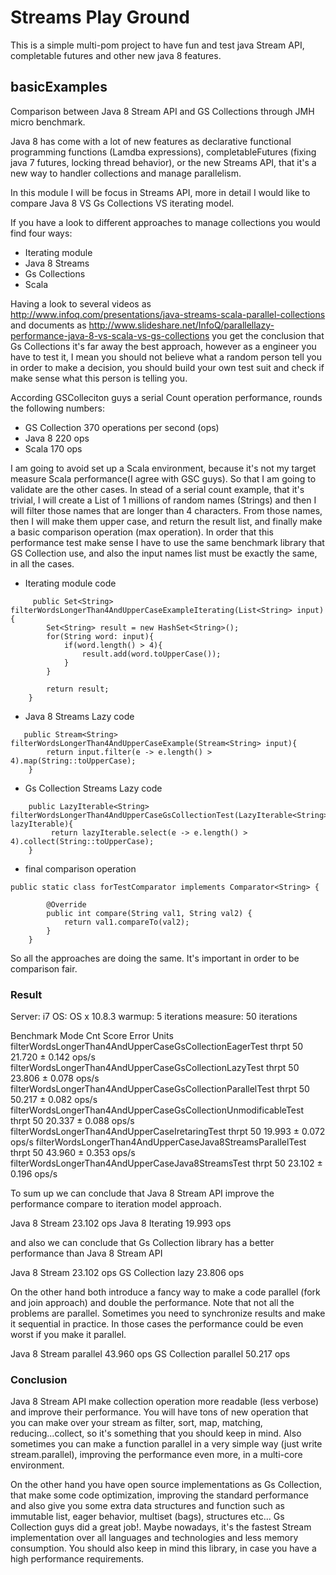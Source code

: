 # Streams Play Ground

This is a simple multi-pom project to have fun and test java Stream API, completable futures and other new java 8 features. 

## basicExamples

Comparison between Java 8  Stream API and GS Collections through JMH micro benchmark.

Java 8 has come with a lot of new features as declarative functional programming functions (Lamdba expressions), completableFutures (fixing java 7 futures, locking thread behavior), or the new Streams API, that it's a new way to handler collections and manage parallelism.  

In this module I will be focus in Streams API, more in detail I would like to compare Java 8 VS Gs Collections VS iterating model. 

If you have a look to different approaches to manage collections you would find four ways:
-  Iterating module
-  Java 8 Streams
-  Gs Collections
-  Scala

Having a look to several videos as http://www.infoq.com/presentations/java-streams-scala-parallel-collections and documents as http://www.slideshare.net/InfoQ/parallellazy-performance-java-8-vs-scala-vs-gs-collections you get the conclusion that Gs Collections it's far away the best approach, however as a engineer you have to test it, I mean you should not believe what a random person tell you in order to make a decision, you should build your own test suit and check if make sense what this person is telling you. 

According GSColleciton guys a serial Count operation performance, rounds the following numbers:

- GS Collection 370 operations per second (ops)
- Java 8 220 ops
- Scala 170 ops

I am going to avoid set up a Scala environment, because it's not my target measure Scala performance(I agree with GSC guys). So that I am going to validate are the other cases. In stead of a serial count example, that it's trivial, I will create a List of 1 millions of random names (Strings) and then I will filter those names that are longer than 4 characters. From those names, then I will make them upper case, and return the result list, and finally make a basic comparison operation (max operation). In order that this performance test make sense I have to use the same benchmark library that GS Collection use, and also the input names list must be exactly the same, in all the cases.   


- Iterating module code 

```
     public Set<String> filterWordsLongerThan4AndUpperCaseExampleIterating(List<String> input){
		Set<String> result = new HashSet<String>(); 
		for(String word: input){
			if(word.length() > 4){
				result.add(word.toUpperCase());
			}
		}
		
		return result;
	}
```  


- Java 8 Streams Lazy code

```
   public Stream<String> filterWordsLongerThan4AndUpperCaseExample(Stream<String> input){		
		return input.filter(e -> e.length() > 4).map(String::toUpperCase);
	}
```  

- Gs Collection Streams Lazy code

```
    public LazyIterable<String> filterWordsLongerThan4AndUpperCaseGsCollectionTest(LazyIterable<String> lazyIterable){
		 return lazyIterable.select(e -> e.length() > 4).collect(String::toUpperCase);
	}
```
- final comparison operation

```
public static class forTestComparator implements Comparator<String> {

        @Override
        public int compare(String val1, String val2) {
            return val1.compareTo(val2);
        }
    }
```

So all the approaches are doing the same. It's important in order to be comparison fair.

 ### Result
 
 Server: i7
 OS: OS x 10.8.3
 warmup: 5 iterations
 measure: 50 iterations
 
Benchmark
                                                                  Mode  Cnt   Score   Error  Units
filterWordsLongerThan4AndUpperCaseGsCollectionEagerTest          thrpt   50  21.720 ± 0.142  ops/s
filterWordsLongerThan4AndUpperCaseGsCollectionLazyTest           thrpt   50  23.806 ± 0.078  ops/s
filterWordsLongerThan4AndUpperCaseGsCollectionParallelTest       thrpt   50  50.217 ± 0.082  ops/s
filterWordsLongerThan4AndUpperCaseGsCollectionUnmodificableTest  thrpt   50  20.337 ± 0.088  ops/s
filterWordsLongerThan4AndUpperCaseIretaringTest                  thrpt   50  19.993 ± 0.072  ops/s
filterWordsLongerThan4AndUpperCaseJava8StreamsParallelTest       thrpt   50  43.960 ± 0.353  ops/s
filterWordsLongerThan4AndUpperCaseJava8StreamsTest               thrpt   50  23.102 ± 0.196  ops/s
 
 To sum up we can conclude that Java 8 Stream API improve the performance compare to iteration model approach. 
 
 Java 8 Stream         23.102 ops
 Java 8 Iterating      19.993 ops
 
 and also we can conclude that Gs Collection library has a better performance than Java 8 Stream API
 
 Java 8 Stream         23.102 ops
 GS Collection lazy    23.806 ops
 
 On the other hand both introduce a fancy way to make a code parallel (fork and join approach) and double the performance. Note that not all the problems are parallel. Sometimes you need to synchronize results and make it sequential in practice. In those cases the performance could be even worst if you make it parallel. 
 
Java 8 Stream parallel 43.960 ops
GS Collection parallel 50.217 ops

 ### Conclusion
 
 Java 8 Stream API make collection operation more readable (less verbose) and improve their performance. You will have tons of new operation that you can make over your stream as filter, sort, map, matching, reducing...collect, so it's something that you should keep in mind. Also sometimes you can make a function parallel in a very simple way (just write stream.parallel), improving the performance even more, in a multi-core environment.  
 
 On the other hand you have open source implementations as Gs Collection, that make some code optimization, improving the standard performance and also give you some extra data structures and function such as immutable list, eager behavior, multiset (bags), structures etc... Gs Collection guys did a great job!. Maybe nowadays, it's the fastest Stream implementation over all languages and technologies and less memory consumption. You should also keep in mind this library, in case you have a high performance requirements.  
 



